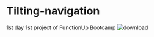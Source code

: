 # Tilting-navigation
1st day 1st project of FunctionUp Bootcamp
![download](https://user-images.githubusercontent.com/35811614/233838951-4f6501eb-58d3-447f-9c59-1db8aecadacc.png)

